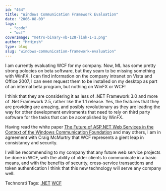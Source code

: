 ```yaml
---
id: "464"
title: "Windows Communication Framework Evaluation"
date: "2006-08-09"
tags:
  - "code"
  - "wcf"
coverImage: "metro-binary-vb-128-link-1-1.png"
author: "MrHinsh"
type: blog
slug: "windows-communication-framework-evaluation"
---
```


I am currently evaluating WCF for my company. Now, ML has some pretty strong polocies on beta software, but they seam to be missing something with WinFX. I can find information on the company intranet on Vista and Office 2007, I can even request them to be installed on my desktop as part of an internal beta program, but nothing on WinFX or WCF!

I think that they are considering it as less of .NET Framework 3.0 and more of .Net Framework 2.5, rather like the 1.1 release. Yes, the features that they are providing are amazing, and posibly revolutionary as they are leading the way for other development enviroments that need to rely on third party software for the tasks that can be acomplished by WinFX.

Having read the white paper [The Future of ASP.NET Web Services in the Context of the Windows Communication Foundation](http://msdn.microsoft.com/library/default.asp?url=/library/en-us/dnlong/html/aspnetwebservices_wcf.asp) and may others, I am in agreement with Craig McMurtry that WCF represents a gient leap in consistancy and security.

I will be recommending to my company that any future web service projects be done in WCF, with the ability of older clients to communicate in a basic means, and with the benefits of security, cross-service transactions and token authentication I think that this new technology will serve any company well.

Technorati Tags: [.NET](http://technorati.com/tags/.NET) [WCF](http://technorati.com/tags/WCF)
